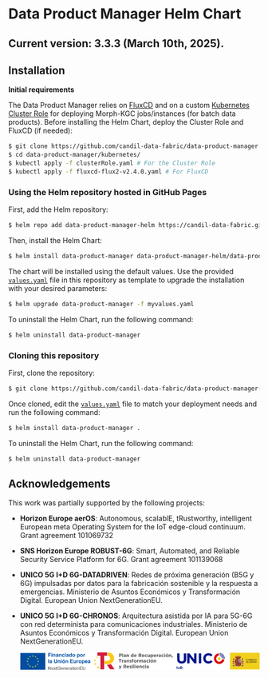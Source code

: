 # Data Product Manager Helm Chart

## Current version: 3.3.3 (March 10th, 2025).

## Installation

**Initial requirements**

The Data Product Manager relies on [FluxCD](https://github.com/fluxcd/flux2) and on a custom [Kubernetes Cluster Role](https://kubernetes.io/docs/reference/access-authn-authz/rbac/) for deploying Morph-KGC jobs/instances (for batch data products). Before installing the Helm Chart, deploy the Cluster Role and FluxCD (if needed):

```bash
$ git clone https://github.com/candil-data-fabric/data-product-manager.git
$ cd data-product-manager/kubernetes/
$ kubectl apply -f clusterRole.yaml # For the Cluster Role
$ kubectl apply -f fluxcd-flux2-v2.4.0.yaml # For FluxCD
```

### Using the Helm repository hosted in GitHub Pages

First, add the Helm repository:

```bash
$ helm repo add data-product-manager-helm https://candil-data-fabric.github.io/data-product-manager-helm/
```

Then, install the Helm Chart:

```bash
$ helm install data-product-manager data-product-manager-helm/data-product-manager
```

The chart will be installed using the default values. Use the provided [`values.yaml`](values.yaml) file in this repository as template to upgrade the installation with your desired parameters:

```bash
$ helm upgrade data-product-manager -f myvalues.yaml
```

To uninstall the Helm Chart, run the following command:

```bash
$ helm uninstall data-product-manager
```

### Cloning this repository

First, clone the repository:

```bash
$ git clone https://github.com/candil-data-fabric/data-product-manager-helm.git
```

Once cloned, edit the [`values.yaml`](values.yaml) file to match your deployment needs and run the following command:

```bash
$ helm install data-product-manager .
```

To uninstall the Helm Chart, run the following command:

```bash
$ helm uninstall data-product-manager
```

## Acknowledgements

This work was partially supported by the following projects:

- **Horizon Europe aerOS**: Autonomous, scalablE, tRustworthy, intelligent European meta Operating System for the IoT edge-cloud continuum. Grant agreement 101069732
- **SNS Horizon Europe ROBUST-6G**: Smart, Automated, and Reliable Security Service Platform for 6G. Grant agreement 101139068
- **UNICO 5G I+D 6G-DATADRIVEN**: Redes de próxima generación (B5G y 6G) impulsadas por datos para la fabricación sostenible y la respuesta a emergencias. Ministerio de Asuntos Económicos y Transformación Digital. European Union NextGenerationEU.
- **UNICO 5G I+D 6G-CHRONOS**: Arquitectura asistida por IA para 5G-6G con red determinista para comunicaciones industriales. Ministerio de Asuntos Económicos y Transformación Digital. European Union NextGenerationEU.

  ![UNICO](./images/ack-logo.png)

